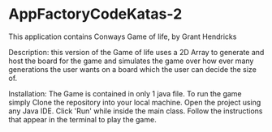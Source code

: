# AppFactoryCodeKatas-2
This application contains Conways Game of life, by Grant Hendricks

Description: this version of the Game of life uses a 2D Array to generate and host the board for the game and simulates the game over how ever many generations the user wants on a board which the user can decide the size of.

Installation: The Game is contained in only 1 java file. 
To run the game simply Clone the repository into your local machine. Open the project using any Java IDE. Click 'Run' while inside the main class. Follow the instructions that appear in the terminal to play the game.
